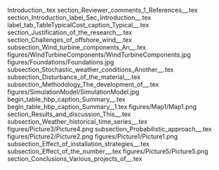 Introduction_.tex
section_Reviewer_comments_1_References__.tex
section_Introduction_label_Sec_Introduction__.tex
label_tab_TableTypicalCost_caption_Typical__.tex
section_Justification_of_the_research__.tex
section_Challenges_of_offshore_wind__.tex
subsection_Wind_turbine_components_An__.tex
figures/WindTurbineComponents/WindTurbineComponents.jpg
figures/Foundations/Foundations.jpg
subsection_Stochastic_weather_conditions_Another__.tex
subsection_Disturbance_of_the_material__.tex
subsection_Methodology_The_development_of__.tex
figures/SimulationModel/SimulationModel.jpg
begin_table_hbp_caption_Summary__.tex
begin_table_hbp_caption_Summary__1.tex
figures/Map1/Map1.png
section_Results_and_discussion_This__.tex
subsection_Weather_historical_time_series__.tex
figures/Picture3/Picture4.png
subsection_Probabilistic_approach__.tex
figures/Picture2/Picture2.png
figures/Picture1/Picture1.png
subsection_Effect_of_installation_strategies__.tex
subsection_Effect_of_the_number__.tex
figures/Picture5/Picture5.png
section_Conclusions_Various_projects_of__.tex